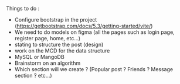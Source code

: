 Things to do :

- Configure bootstrap in the project (https://getbootstrap.com/docs/5.3/getting-started/vite/)
- We need to do models on figma (all the pages such as login page, register page, home, etc...)
- stating to structure the post (design)
- work on the MCD for the data structure
- MySQL or MangoDB
- Brainstorm on an algorithm
- Which section will we create ? (Popular post ? Friends ? Message section ? etc...)
